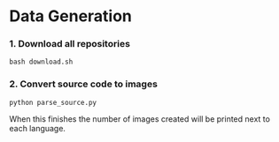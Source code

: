 # Data Generation

### 1. Download all repositories
```
bash download.sh
```

### 2. Convert source code to images
```
python parse_source.py
```
When this finishes the number of images created will be printed next to each language. 
